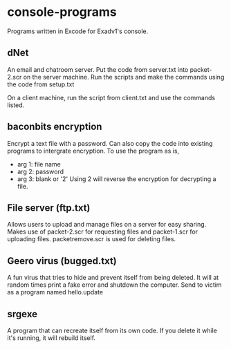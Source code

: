 # console-programs
Programs written in Excode for Exadv1's console.

## dNet
An email and chatroom server. 
Put the code from server.txt into packet-2.scr on the server machine.
Run the scripts and make the commands using the code from setup.txt

On a client machine, run the script from client.txt and use the commands listed.

## baconbits encryption
Encrypt a text file with a password. Can also copy the code into existing programs to intergrate encryption.
To use the program as is,
- arg 1: file name
- arg 2: password
- arg 3: blank or '2' Using 2 will reverse the encryption for decrypting a file.


## File server (ftp.txt)
Allows users to upload and manage files on a server for easy sharing.
Makes use of packet-2.scr for requesting files and packet-1.scr for uploading files. packetremove.scr is used for deleting files.

## Geero virus (bugged.txt)
A fun virus that tries to hide and prevent itself from being deleted.
It will at random times print a fake error and shutdown the computer.
Send to victim as a program named hello.update

## srgexe 
A program that can recreate itself from its own code.
If you delete it while it's running, it will rebuild itself.




